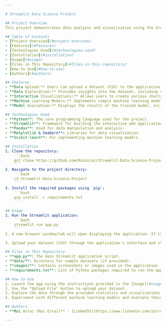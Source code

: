 ```yaml
---

# Streamlit Data Science Project

## Project Overview
This project demonstrates data analysis and visualization using the Streamlit framework. The objective is to build an interactive web application for exploring and analyzing a dataset, showcasing data science skills through visualizations, statistical analysis, and machine learning models.

## Table of Contents
- [Project Overview](#project-overview)
- [Features](#features)
- [Technologies Used](#technologies-used)
- [Installation](#installation)
- [Usage](#usage)
- [Files in This Repository](#files-in-this-repository)
- [How to Use](#how-to-use)
- [Authors](#authors)

## Features
- **Data Upload:** Users can upload a dataset (CSV) to the application for analysis.
- **Data Exploration:** Provides insights into the dataset, including statistics, data distributions, and visualizations.
- **Interactive Visualizations:** Allows users to create various charts, such as histograms, scatter plots, and box plots, to explore the data.
- **Machine Learning Models:** Implements simple machine learning models (e.g., regression, classification) with the ability to select features and train the model directly from the app.
- **Model Evaluation:** Displays the results of the trained model, including metrics and graphical representations.

## Technologies Used
- **Python**: The core programming language used for the project.
- **Streamlit**: Framework for building the interactive web application.
- **Pandas**: Used for data manipulation and analysis.
- **Matplotlib & Seaborn**: Libraries for data visualization.
- **Scikit-learn**: For implementing machine learning models.

## Installation
1. Clone the repository:
    ```bash
    git clone https://github.com/RoiAzrai/Streamlit-Data-Science-Project.git
    ```
2. Navigate to the project directory:
    ```bash
    cd Streamlit-Data-Science-Project
    ```
3. Install the required packages using `pip`:
    ```bash
    pip install -r requirements.txt
    ```

## Usage
1. Run the Streamlit application:
    ```bash
    streamlit run app.py
    ```
2. A new browser window/tab will open displaying the application. If it doesn't open automatically, navigate to `http://localhost:8501` in your web browser.

3. Upload your dataset (CSV) through the application's interface and start exploring the data using the provided tools and visualizations.

## Files in This Repository
- **app.py**: The main Streamlit application script.
- **data/**: Directory for sample datasets (if provided).
- **images/**: Contains screenshots or images used in the application (if applicable).
- **requirements.txt**: List of Python packages required to run the application.

## How to Use
1. Launch the app using the instructions provided in the [Usage](#usage) section.
2. Use the "Upload File" button to upload your dataset.
3. Explore the data through the provided statistics and visualizations.
4. Experiment with different machine learning models and evaluate their performance using the app's built-in features.

## Authors
- **Roi Azrai (Roi Ezrai)** - [LinkedIn](https://www.linkedin.com/in/roiazrai) | [GitHub](https://github.com/RoiAzrai)

---
```

